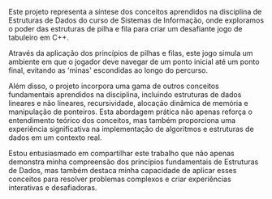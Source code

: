 Este projeto representa a síntese dos conceitos aprendidos na disciplina de Estruturas de Dados do curso de Sistemas de Informação, onde exploramos o poder das estruturas de pilha e fila para criar um desafiante jogo de tabuleiro em C++.

Através da aplicação dos princípios de pilhas e filas, este jogo simula um ambiente em que o jogador deve navegar de um ponto inicial até um ponto final, evitando as 'minas' escondidas ao longo do percurso. 

Além disso, o projeto incorpora uma gama de outros conceitos fundamentais aprendidos na disciplina, incluindo estruturas de dados lineares e não lineares, recursividade, alocação dinâmica de memória e manipulação de ponteiros. Esta abordagem prática não apenas reforça o entendimento teórico dos conceitos, mas também proporciona uma experiência significativa na implementação de algoritmos e estruturas de dados em um contexto real.

Estou entusiasmado em compartilhar este trabalho que não apenas demonstra minha compreensão dos princípios fundamentais de Estruturas de Dados, mas também destaca minha capacidade de aplicar esses conceitos para resolver problemas complexos e criar experiências interativas e desafiadoras.
